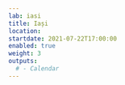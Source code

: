 ```yaml
---
lab: iasi
title: Iași
location: 
startdate: 2021-07-22T17:00:00
enabled: true
weight: 3
outputs:
  # - Calendar
---
```

